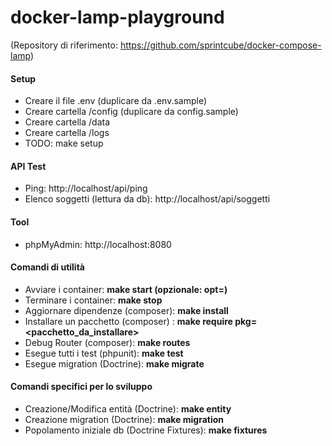 # docker-lamp-playground

(Repository di riferimento: https://github.com/sprintcube/docker-compose-lamp)

#### Setup
* Creare il file .env (duplicare da .env.sample)
* Creare cartella /config (duplicare da config.sample)
* Creare cartella /data
* Creare cartella /logs
* TODO: make setup

#### API Test
* Ping: http://localhost/api/ping
* Elenco soggetti (lettura da db): http://localhost/api/soggetti 

#### Tool
* phpMyAdmin: http://localhost:8080

#### Comandi di utilità
* Avviare i container: **make start (opzionale: opt=<options>)**
* Terminare i container: **make stop**
* Aggiornare dipendenze (composer): **make install**
* Installare un pacchetto (composer) : **make require pkg=<pacchetto_da_installare>**
* Debug Router (composer): **make routes**
* Esegue tutti i test (phpunit): **make test**
* Esegue migration (Doctrine): **make migrate**

#### Comandi specifici per lo sviluppo
* Creazione/Modifica entità (Doctrine): **make entity**
* Creazione migration (Doctrine): **make migration**
* Popolamento iniziale db (Doctrine Fixtures): **make fixtures**

